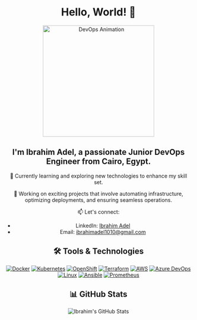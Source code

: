 <div align="center">

# Hello, World! 👋

<img src="https://media3.giphy.com/media/v1.Y2lkPTc5MGI3NjExcHNwMjBld2t6aGVyYjIweDNudmJkdGY2c3MxcHR1NjFnc2NhYmR0cCZlcD12MV9naWZzX3NlYXJjaCZjdD1n/bGgsc5mWoryfgKBx1u/giphy.webp" alt="DevOps Animation" width="300"/>

## I'm Ibrahim Adel, a passionate Junior DevOps Engineer from Cairo, Egypt.

🌱 Currently learning and exploring new technologies to enhance my skill set.

💼 Working on exciting projects that involve automating infrastructure, optimizing deployments, and ensuring seamless operations.

📫 Let's connect:
- LinkedIn: [Ibrahim Adel](https://www.linkedin.com/in/ibrahimadell)
- Email: [ibrahimadel1010@gmail.com](mailto:ibrahimadel1010@gmail.com)

## 🛠️ Tools & Technologies

[![Docker](https://img.shields.io/badge/-Docker-2496ED?style=flat&logo=docker&logoColor=white)](https://www.docker.com/)
[![Kubernetes](https://img.shields.io/badge/-Kubernetes-326CE5?style=flat&logo=kubernetes&logoColor=white)](https://kubernetes.io/)
[![OpenShift](https://img.shields.io/badge/-OpenShift-EE0000?style=flat&logo=openshift&logoColor=white)](https://www.openshift.com/)
[![Terraform](https://img.shields.io/badge/-Terraform-623CE4?style=flat&logo=terraform&logoColor=white)](https://www.terraform.io/)
[![AWS](https://img.shields.io/badge/-AWS-232F3E?style=flat&logo=amazon-aws&logoColor=white)](https://aws.amazon.com/)
[![Azure DevOps](https://img.shields.io/badge/-Azure%20DevOps-0078D7?style=flat&logo=azure-devops&logoColor=white)](https://azure.microsoft.com/en-us/services/devops/)
[![Linux](https://img.shields.io/badge/-Linux-FCC624?style=flat&logo=linux&logoColor=black)](https://www.linux.org/)
[![Ansible](https://img.shields.io/badge/-Ansible-EE0000?style=flat&logo=ansible&logoColor=white)](https://www.ansible.com/)
[![Prometheus](https://img.shields.io/badge/-Prometheus-E6522C?style=flat&logo=prometheus&logoColor=white)](https://prometheus.io/)


## 📊 GitHub Stats

![Ibrahim's GitHub Stats](https://github-readme-stats.vercel.app/api?username=IbrahimmAdel&show_icons=true&theme=dark)

</div>
